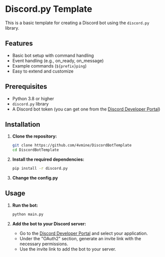 # Discord.py Template

This is a basic template for creating a Discord bot using the `discord.py` library.

## Features

- Basic bot setup with command handling
- Event handling (e.g., on_ready, on_message)
- Example commands (`${prefix}ping`)
- Easy to extend and customize

## Prerequisites

- Python 3.8 or higher
- `discord.py` library
- A Discord bot token (you can get one from the [Discord Developer Portal](https://discord.com/developers/applications))

## Installation

1. **Clone the repository:**

    ```bash
    git clone https://github.com/4vmine/DiscordBotTemplate
    cd DiscordBotTemplate
    ```

2. **Install the required dependencies:**

    ```bash
    pip install -r discord.py
    ```
3. **Change the config.py**

## Usage

1. **Run the bot:**

    ```bash
    python main.py
    ```

2. **Add the bot to your Discord server:**

    - Go to the [Discord Developer Portal](https://discord.com/developers/applications) and select your application.
    - Under the "OAuth2" section, generate an invite link with the necessary permissions.
    - Use the invite link to add the bot to your server.
